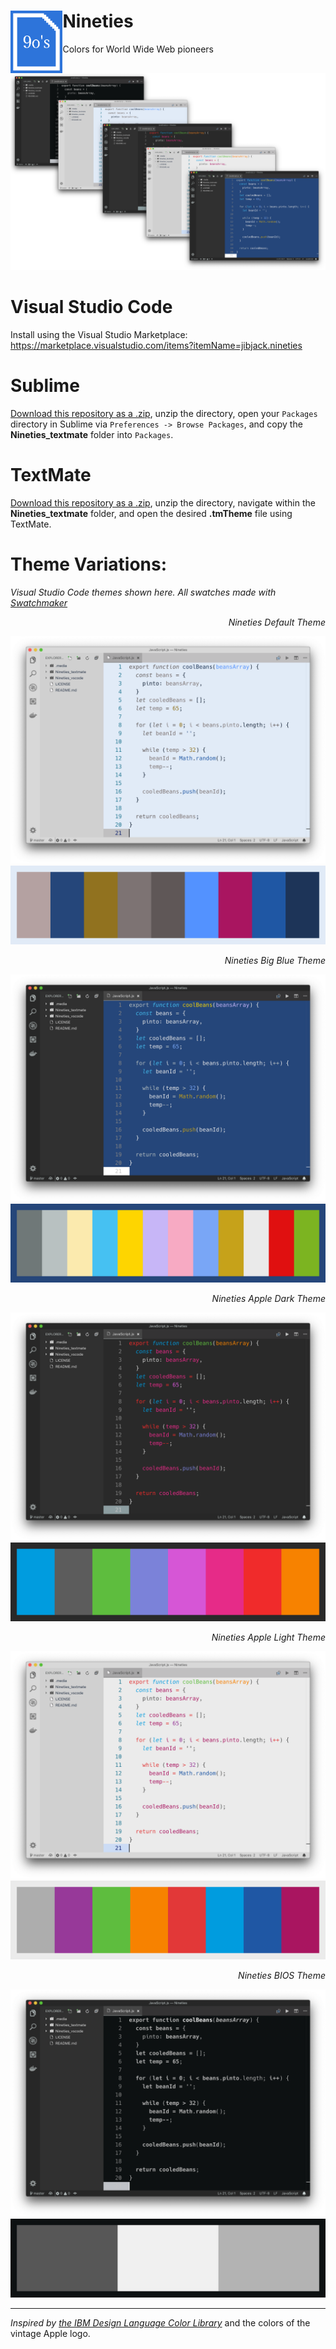 # Nineties <img align="left" height="100" src="/.media/Nineties_icon.png">
Colors for World Wide Web pioneers

![Nineties Theme](/.media/Nineties_all-preview.png)

# Visual Studio Code
Install using the Visual Studio Marketplace: https://marketplace.visualstudio.com/items?itemName=jibjack.nineties

# Sublime
[Download this repository as a .zip](https://github.com/jaredgorski/Nineties/archive/master.zip), unzip the directory, open your `Packages` directory in Sublime via `Preferences -> Browse Packages`, and copy the **Nineties_textmate** folder into `Packages`.

# TextMate
[Download this repository as a .zip](https://github.com/jaredgorski/Nineties/archive/master.zip), unzip the directory, navigate within the **Nineties_textmate** folder, and open the desired **.tmTheme** file using TextMate.

# Theme Variations:
*Visual Studio Code themes shown here.*
*All swatches made with [Swatchmaker](https://github.com/jaredgorski/Swatchmaker)*

*<p align="right">Nineties Default Theme</p>*
![Nineties Default Theme](/.media/Nineties_default-preview.png)
![Nineties Default Theme Swatch](/.media/swatches/Nineties_default-swatch.png)

*<p align="right">Nineties Big Blue Theme</p>*
![Nineties Big Blue Theme](/.media/Nineties_big_blue-preview.png)
![Nineties Big Blue Theme Swatch](/.media/swatches/Nineties_big_blue-swatch.png)

*<p align="right">Nineties Apple Dark Theme</p>*
![Nineties Apple Dark Theme](/.media/Nineties_apple_dark-preview.png)
![Nineties Apple Dark Theme Swatch](/.media/swatches/Nineties_apple_dark-swatch.png)

*<p align="right">Nineties Apple Light Theme</p>*
![Nineties Apple Light Theme](/.media/Nineties_apple_light-preview.png)
![Nineties Apple Light Theme Swatch](/.media/swatches/Nineties_apple_light-swatch.png)

*<p align="right">Nineties BIOS Theme</p>*
![Nineties BIOS Theme](/.media/Nineties_BIOS-preview.png)
![Nineties BIOS Theme Swatch](/.media/swatches/Nineties_BIOS-swatch.png)

---

*Inspired by [the IBM Design Language Color Library](https://www.ibm.com/design/language/resources/color-library/)* and the colors of the vintage Apple logo.

